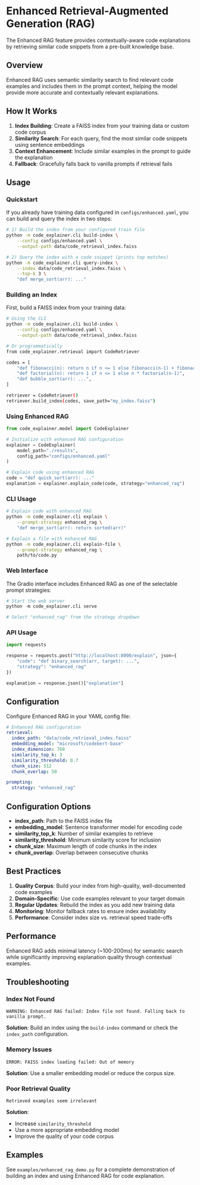 # Enhanced Retrieval-Augmented Generation (RAG)

The Enhanced RAG feature provides contextually-aware code explanations by retrieving similar code snippets from a pre-built knowledge base.

## Overview

Enhanced RAG uses semantic similarity search to find relevant code examples and includes them in the prompt context, helping the model provide more accurate and contextually relevant explanations.

## How It Works

1. **Index Building**: Create a FAISS index from your training data or custom code corpus
2. **Similarity Search**: For each query, find the most similar code snippets using sentence embeddings
3. **Context Enhancement**: Include similar examples in the prompt to guide the explanation
4. **Fallback**: Gracefully falls back to vanilla prompts if retrieval fails

## Usage

### Quickstart

If you already have training data configured in `configs/enhanced.yaml`, you can build and query the index in two steps:

```bash
# 1) Build the index from your configured train file
python -m code_explainer.cli build-index \
    --config configs/enhanced.yaml \
    --output-path data/code_retrieval_index.faiss

# 2) Query the index with a code snippet (prints top matches)
python -m code_explainer.cli query-index \
    --index data/code_retrieval_index.faiss \
    --top-k 3 \
    "def merge_sort(arr): ..."
```

### Building an Index

First, build a FAISS index from your training data:

```bash
# Using the CLI
python -m code_explainer.cli build-index \
    --config configs/enhanced.yaml \
    --output-path data/code_retrieval_index.faiss

# Or programmatically
from code_explainer.retrieval import CodeRetriever

codes = [
    "def fibonacci(n): return n if n <= 1 else fibonacci(n-1) + fibonacci(n-2)",
    "def factorial(n): return 1 if n <= 1 else n * factorial(n-1)",
    "def bubble_sort(arr): ...",
]

retriever = CodeRetriever()
retriever.build_index(codes, save_path="my_index.faiss")
```

### Using Enhanced RAG

```python
from code_explainer.model import CodeExplainer

# Initialize with enhanced RAG configuration
explainer = CodeExplainer(
    model_path="./results",
    config_path="configs/enhanced.yaml"
)

# Explain code using enhanced RAG
code = "def quick_sort(arr): ..."
explanation = explainer.explain_code(code, strategy="enhanced_rag")
```

### CLI Usage

```bash
# Explain code with enhanced RAG
python -m code_explainer.cli explain \
    --prompt-strategy enhanced_rag \
    "def merge_sort(arr): return sorted(arr)"

# Explain a file with enhanced RAG
python -m code_explainer.cli explain-file \
    --prompt-strategy enhanced_rag \
    path/to/code.py
```

### Web Interface

The Gradio interface includes Enhanced RAG as one of the selectable prompt strategies:

```python
# Start the web server
python -m code_explainer.cli serve

# Select "enhanced_rag" from the strategy dropdown
```

### API Usage

```python
import requests

response = requests.post("http://localhost:8000/explain", json={
    "code": "def binary_search(arr, target): ...",
    "strategy": "enhanced_rag"
})

explanation = response.json()["explanation"]
```

## Configuration

Configure Enhanced RAG in your YAML config file:

```yaml
# Enhanced RAG configuration
retrieval:
  index_path: "data/code_retrieval_index.faiss"
  embedding_model: "microsoft/codebert-base"
  index_dimension: 768
  similarity_top_k: 3
  similarity_threshold: 0.7
  chunk_size: 512
  chunk_overlap: 50

prompting:
  strategy: "enhanced_rag"
```

## Configuration Options

- **index_path**: Path to the FAISS index file
- **embedding_model**: Sentence transformer model for encoding code
- **similarity_top_k**: Number of similar examples to retrieve
- **similarity_threshold**: Minimum similarity score for inclusion
- **chunk_size**: Maximum length of code chunks in the index
- **chunk_overlap**: Overlap between consecutive chunks

## Best Practices

1. **Quality Corpus**: Build your index from high-quality, well-documented code examples
2. **Domain-Specific**: Use code examples relevant to your target domain
3. **Regular Updates**: Rebuild the index as you add new training data
4. **Monitoring**: Monitor fallback rates to ensure index availability
5. **Performance**: Consider index size vs. retrieval speed trade-offs

## Performance

Enhanced RAG adds minimal latency (~100-200ms) for semantic search while significantly improving explanation quality through contextual examples.

## Troubleshooting

### Index Not Found
```
WARNING: Enhanced RAG failed: Index file not found. Falling back to vanilla prompt.
```
**Solution**: Build an index using the `build-index` command or check the `index_path` configuration.

### Memory Issues
```
ERROR: FAISS index loading failed: Out of memory
```
**Solution**: Use a smaller embedding model or reduce the corpus size.

### Poor Retrieval Quality
```
Retrieved examples seem irrelevant
```
**Solution**: 
- Increase `similarity_threshold`
- Use a more appropriate embedding model
- Improve the quality of your code corpus

## Examples

See `examples/enhanced_rag_demo.py` for a complete demonstration of building an index and using Enhanced RAG for code explanation.
